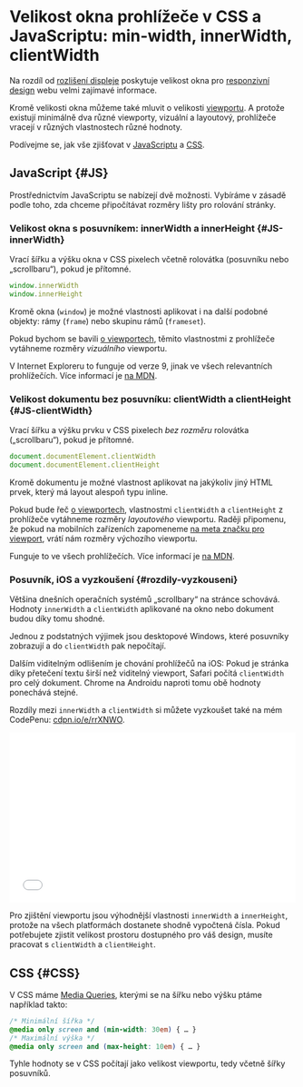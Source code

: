 # Velikost okna prohlížeče v CSS a JavaScriptu: min-width, innerWidth, clientWidth

Na rozdíl od [rozlišení displeje](rozliseni-displeje.md) poskytuje velikost okna pro [responzivní design](https://www.vzhurudolu.cz/responzivni-design) webu velmi zajímavé informace.

Kromě velikosti okna můžeme také mluvit o velikosti [viewportu](viewport-mobily.md). A protože existují minimálně dva různé viewporty, vizuální a layoutový, prohlížeče vracejí v různých vlastnostech různé hodnoty.

<!-- AdSnippet -->

<div class="web-only" markdown="1">

Podívejme se, jak vše zjišťovat v [JavaScriptu](#JS) a [CSS](#CSS).

</div>

## JavaScript {#JS}

Prostřednictvím JavaScriptu se nabízejí dvě možnosti. Vybíráme v zásadě podle toho, zda chceme připočítávat rozměry lišty pro rolování stránky.

### Velikost okna s posuvníkem: innerWidth a innerHeight {#JS-innerWidth}

Vrací šířku a výšku okna v CSS pixelech včetně rolovátka (posuvníku nebo „scrollbaru“), pokud je přítomné. 

```js
window.innerWidth
window.innerHeight
```

Kromě okna (`window`) je možné vlastnosti aplikovat i na další podobné objekty: rámy (`frame`) nebo skupinu rámů (`frameset`).

Pokud bychom se bavili [o viewportech](viewport-mobily.md), těmito vlastnostmi z prohlížeče vytáhneme rozměry *vizuálního* viewportu.

V Internet Exploreru to funguje od verze 9, jinak ve všech relevantních prohlížečích. Více informací je [na MDN](https://developer.mozilla.org/en-US/docs/Web/API/Window/innerWidth).


### Velikost dokumentu bez posuvníku: clientWidth a clientHeight {#JS-clientWidth}

<!-- AdSnippet -->

Vrací šířku a výšku prvku v CSS pixelech *bez rozměru* rolovátka („scrollbaru“), pokud je přítomné. 

```js
document.documentElement.clientWidth
document.documentElement.clientHeight
```

Kromě dokumentu je možné vlastnost aplikovat na jakýkoliv jiný HTML prvek, který má layout alespoň typu inline.

Pokud bude řeč [o viewportech](viewport-mobily.md), vlastnostmi `clientWidth` a `clientHeight` z prohlížeče vytáhneme rozměry *layoutového* viewportu. Raději připomenu, že pokud na mobilních zařízeních zapomeneme [na meta značku pro viewport](viewport-meta.md), vrátí nám rozměry výchozího viewportu.

Funguje to ve všech prohlížečích. Více informací je [na MDN](https://developer.mozilla.org/en-US/docs/Web/API/Element/clientWidth).


### Posuvník, iOS a vyzkoušení {#rozdily-vyzkouseni}

Většina dnešních operačních systémů „scrollbary“ na stránce schovává. Hodnoty `innerWidth` a `clientWidth` aplikované na okno nebo dokument budou díky tomu shodné. 

Jednou z podstatných výjimek jsou desktopové Windows, které posuvníky zobrazují a do `clientWidth` pak nepočítají.

Dalším viditelným odlišením je chování prohlížečů na iOS: Pokud je stránka díky přetečení textu širší než viditelný viewport, Safari počítá `clientWidth` pro celý dokument. Chrome na Androidu naproti tomu obě hodnoty ponechává stejné.

Rozdíly mezi `innerWidth` a `clientWidth` si můžete vyzkoušet také na mém CodePenu: [cdpn.io/e/rrXNWO](https://codepen.io/machal/pen/rrXNWO/).

<iframe class="web-only" height='300' scrolling='no' title='JavaScript: innerWidth vs. clientWidth' src='//codepen.io/machal/embed/rrXNWO/?height=300&theme-id=502&default-tab=result&embed-version=2' frameborder='no' allowtransparency='true' allowfullscreen='true' style='width: 100%;'>See the Pen <a href='https://codepen.io/machal/pen/rrXNWO/'>JavaScript: innerWidth vs. clientWidth</a> by Martin Michálek (<a href='https://codepen.io/machal'>@machal</a>) on <a href='https://codepen.io'>CodePen</a>.
</iframe> 

Pro zjištění viewportu jsou výhodnější vlastnosti `innerWidth` a `innerHeight`, protože na všech platformách dostanete shodně vypočtená čísla. Pokud potřebujete zjistit velikost prostoru dostupného pro váš design, musíte pracovat s `clientWidth` a `clientHeight`.


## CSS {#CSS}

V CSS máme [Media Queries](css3-media-queries.md), kterými se na šířku nebo výšku ptáme například takto:

```css
/* Minimální šířka */
@media only screen and (min-width: 30em) { … }
/* Maximální výška */
@media only screen and (max-height: 10em) { … }
```

Tyhle hodnoty se v CSS počítají jako velikost viewportu, tedy včetně šířky posuvníků.

<!-- AdSnippet -->
